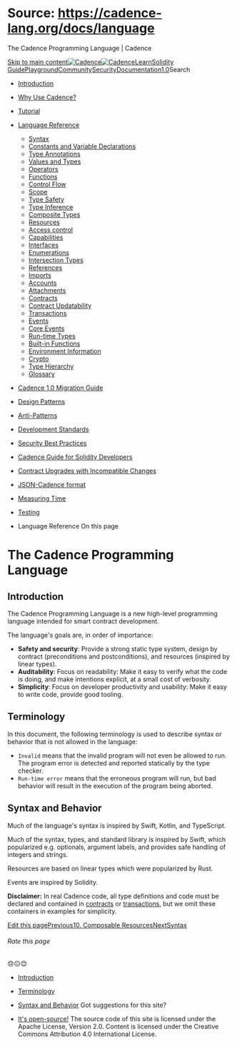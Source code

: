 # Source: https://cadence-lang.org/docs/language




The Cadence Programming Language | Cadence




[Skip to main content](#__docusaurus_skipToContent_fallback)[![Cadence](/img/logo.svg)![Cadence](/img/logo.svg)](/)[Learn](/learn)[Solidity Guide](/docs/solidity-to-cadence)[Playground](https://play.flow.com/)[Community](/community)[Security](https://flow.com/flow-responsible-disclosure/)[Documentation](/docs/)[1.0](/docs/)Search

* [Introduction](/docs/)
* [Why Use Cadence?](/docs/why)
* [Tutorial](/docs/tutorial/first-steps)
* [Language Reference](/docs/language/)
  + [Syntax](/docs/language/syntax)
  + [Constants and Variable Declarations](/docs/language/constants-and-variables)
  + [Type Annotations](/docs/language/type-annotations)
  + [Values and Types](/docs/language/values-and-types)
  + [Operators](/docs/language/operators)
  + [Functions](/docs/language/functions)
  + [Control Flow](/docs/language/control-flow)
  + [Scope](/docs/language/scope)
  + [Type Safety](/docs/language/type-safety)
  + [Type Inference](/docs/language/type-inference)
  + [Composite Types](/docs/language/composite-types)
  + [Resources](/docs/language/resources)
  + [Access control](/docs/language/access-control)
  + [Capabilities](/docs/language/capabilities)
  + [Interfaces](/docs/language/interfaces)
  + [Enumerations](/docs/language/enumerations)
  + [Intersection Types](/docs/language/intersection-types)
  + [References](/docs/language/references)
  + [Imports](/docs/language/imports)
  + [Accounts](/docs/language/accounts/)
  + [Attachments](/docs/language/attachments)
  + [Contracts](/docs/language/contracts)
  + [Contract Updatability](/docs/language/contract-updatability)
  + [Transactions](/docs/language/transactions)
  + [Events](/docs/language/events)
  + [Core Events](/docs/language/core-events)
  + [Run-time Types](/docs/language/run-time-types)
  + [Built-in Functions](/docs/language/built-in-functions)
  + [Environment Information](/docs/language/environment-information)
  + [Crypto](/docs/language/crypto)
  + [Type Hierarchy](/docs/language/type-hierarchy)
  + [Glossary](/docs/language/glossary)
* [Cadence 1.0 Migration Guide](/docs/cadence-migration-guide/)
* [Design Patterns](/docs/design-patterns)
* [Anti-Patterns](/docs/anti-patterns)
* [Development Standards](/docs/project-development-tips)
* [Security Best Practices](/docs/security-best-practices)
* [Cadence Guide for Solidity Developers](/docs/solidity-to-cadence)
* [Contract Upgrades with Incompatible Changes](/docs/contract-upgrades)
* [JSON-Cadence format](/docs/json-cadence-spec)
* [Measuring Time](/docs/measuring-time)
* [Testing](/docs/testing-framework)


* Language Reference
On this page
# The Cadence Programming Language

## Introduction[​](#introduction "Direct link to Introduction")

The Cadence Programming Language is a new high-level programming language
intended for smart contract development.

The language's goals are, in order of importance:

* **Safety and security**:
  Provide a strong static type system, design by contract (preconditions and postconditions),
  and resources (inspired by linear types).
* **Auditability**:
  Focus on readability: Make it easy to verify what the code is doing,
  and make intentions explicit, at a small cost of verbosity.
* **Simplicity**: Focus on developer productivity and usability:
  Make it easy to write code, provide good tooling.

## Terminology[​](#terminology "Direct link to Terminology")

In this document, the following terminology is used to describe syntax
or behavior that is not allowed in the language:

* `Invalid` means that the invalid program will not even be allowed to run.
  The program error is detected and reported statically by the type checker.
* `Run-time error` means that the erroneous program will run,
  but bad behavior will result in the execution of the program being aborted.

## Syntax and Behavior[​](#syntax-and-behavior "Direct link to Syntax and Behavior")

Much of the language's syntax is inspired by Swift, Kotlin, and TypeScript.

Much of the syntax, types, and standard library is inspired by Swift,
which popularized e.g. optionals, argument labels,
and provides safe handling of integers and strings.

Resources are based on linear types which were popularized by Rust.

Events are inspired by Solidity.

**Disclaimer:** In real Cadence code, all type definitions and code
must be declared and contained in [contracts](/docs/language/contracts) or [transactions](/docs/language/transactions),
but we omit these containers in examples for simplicity.

[Edit this page](https://github.com/onflow/cadence-lang.org/tree/main/docs/language/index.md)[Previous10. Composable Resources](/docs/tutorial/resources-compose)[NextSyntax](/docs/language/syntax)
###### Rate this page

😞😐😊

* [Introduction](#introduction)
* [Terminology](#terminology)
* [Syntax and Behavior](#syntax-and-behavior)
Got suggestions for this site? 

* [It's open-source!](https://github.com/onflow/cadence-lang.org)
The source code of this site is licensed under the Apache License, Version 2.0.
Content is licensed under the Creative Commons Attribution 4.0 International License.

